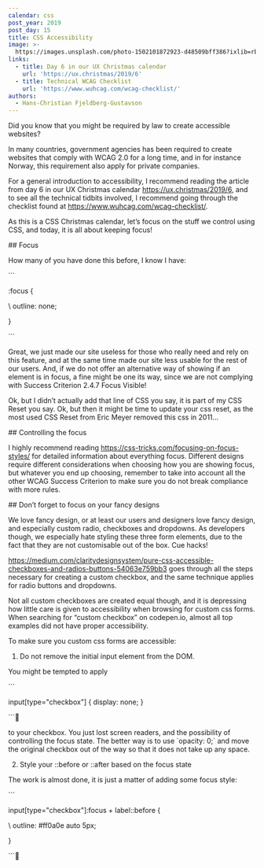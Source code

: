 ```yaml
---
calendar: css
post_year: 2019
post_day: 15
title: CSS Accessibility
image: >-
  https://images.unsplash.com/photo-1502101872923-d48509bff386?ixlib=rb-1.2.1&auto=format&fit=crop&w=3578&q=80
links:
  - title: Day 6 in our UX Christmas calendar
    url: 'https://ux.christmas/2019/6'
  - title: Technical WCAG Checklist
    url: 'https://www.wuhcag.com/wcag-checklist/'
authors:
  - Hans-Christian Fjeldberg-Gustavson
---
```

Did you know that you might be required by law to create accessible websites? 



In many countries, government agencies has been required to create websites that comply with WCAG 2.0 for a long time, and in for instance Norway, this requirement also apply for private companies.



For a general introduction to accessibility, I recommend reading the article from day 6 in our UX Christmas calendar https://ux.christmas/2019/6, and to see all the technical tidbits involved, I recommend going through the checklist found at https://www.wuhcag.com/wcag-checklist/.



As this is a CSS Christmas calendar, let’s focus on the stuff we control using CSS, and today, it is all about keeping focus!



\## Focus



How many of you have done this before, I know I have:



\`\``

:focus {

\    outline: none;

}

\`\``



Great, we just made our site useless for those who really need and rely on this feature, and at the same time made our site less usable for the rest of our users. And, if we do not offer an alternative way of showing if an element is in focus, a fine might be one its way, since we are not complying with Success Criterion 2.4.7 Focus Visible!



Ok, but I didn’t actually add that line of CSS you say, it is part of my CSS Reset you say. Ok, but then it might be time to update your css reset, as the most used CSS Reset from Eric Meyer removed this css in 2011…



\## Controlling the focus



I highly recommend reading https://css-tricks.com/focusing-on-focus-styles/ for detailed information about everything focus. Different designs require different considerations when choosing how you are showing focus, but whatever you end up choosing, remember to take into account all the other WCAG Success Criterion to make sure you do not break compliance with more rules.



\## Don’t forget to focus on your fancy designs



We love fancy design, or at least our users and designers love fancy design, and especially custom radio, checkboxes and dropdowns. As developers though, we especially hate styling these three form elements, due to the fact that they are not customisable out of the box. Cue hacks!



https://medium.com/claritydesignsystem/pure-css-accessible-checkboxes-and-radios-buttons-54063e759bb3 goes through all the steps necessary for creating a custom checkbox, and the same technique applies for radio buttons and dropdowns. 



Not all custom checkboxes are created equal though, and it is depressing how little care is given to accessibility when browsing for custom css forms. When searching for “custom checkbox” on codepen.io, almost all top examples did not have proper accessibility. 



To make sure you custom css forms are accessible:



1. Do not remove the initial input element from the DOM.



You might be tempted to apply



\`\``

input\[type="checkbox"] { display: none; }

\`\``



to your checkbox. You just lost screen readers, and the possibility of controlling the focus state. The better way is to use \`opacity: 0;\` and move the original checkbox out of the way so that it does not take up any space.



2. Style your ::before or ::after based on the focus state



The work is almost done, it is just a matter of adding some focus style:



\`\``

input\[type="checkbox"]:focus + label::before {

\    outline: #ff0a0e auto 5px;

}

\`\``

